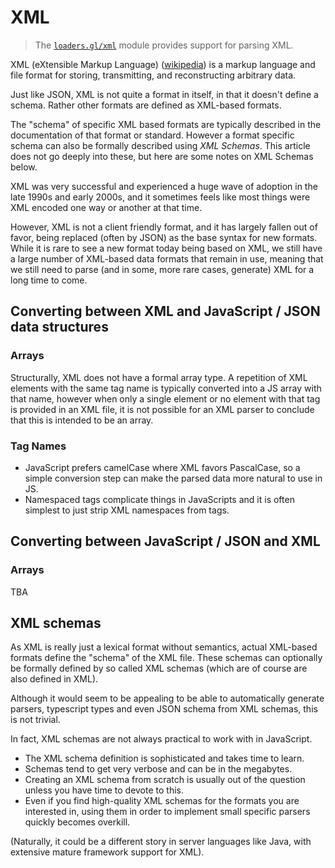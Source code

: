 # XML

> The [`loaders.gl/xml`](/docs/modules/xml) module provides support for parsing XML.

XML (eXtensible Markup Language) ([wikipedia](https://en.wikipedia.org/wiki/XML)) is a markup language and file format for storing, transmitting, and reconstructing arbitrary data.

Just like JSON, XML is not quite a format in itself, in that it doesn't define a schema. Rather other formats are defined as XML-based formats.

The "schema" of specific XML based formats are typically described in the documentation of that format or standard. However a format specific schema can also be formally described using _XML Schemas_. This article does not go deeply into these, but here are some notes on XML Schemas below.

XML was very successful and experienced a huge wave of adoption in the late 1990s and early 2000s, and it sometimes feels like most things were XML encoded one way or another at that time. 

However, XML is not a client friendly format, and it has largely fallen out of favor, being replaced (often by JSON) as the base syntax for new formats. While it is rare to see a new format today being based on XML, we still have a large number of XML-based data formats that remain in use, meaning that we still need to parse (and in some, more rare cases, generate) XML for a long time to come.

## Converting between XML and JavaScript / JSON data structures

### Arrays

Structurally, XML does not have a formal array type. 
A repetition of XML elements with the same tag name is typically converted into a JS array with that name, however when only a single element or no element with that tag is provided in an XML file, it is not possible for an XML parser to conclude that this is intended to be an array. 

### Tag Names

- JavaScript prefers camelCase where XML favors PascalCase, so a simple conversion step can make the parsed data more natural to use in JS.
- Namespaced tags complicate things in JavaScripts and it is often simplest to just strip XML namespaces from tags.

## Converting between JavaScript / JSON and XML

### Arrays

TBA


## XML schemas

As XML is really just a lexical format without semantics, actual XML-based formats define the "schema" of the XML file. These schemas can optionally be formally defined by so called XML schemas (which are of course are also defined in XML).

Although it would seem to be appealing to be able to automatically generate parsers, typescript types and even JSON schema from XML schemas, this is not trivial.

In fact, XML schemas are not always practical to work with in JavaScript. 
- The XML schema definition is sophisticated and takes time to learn.
- Schemas tend to get very verbose and can be in the megabytes.
- Creating an XML schema from scratch is usually out of the question unless you have time to devote to this.
- Even if you find high-quality XML schemas for the formats you are interested in, using them in order to implement small specific parsers quickly becomes overkill.

(Naturally, it could be a different story in server languages like Java, with extensive mature framework support for XML).
